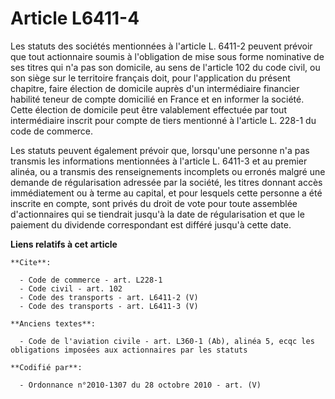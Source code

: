 # Article L6411-4

Les statuts des sociétés mentionnées à l'article L. 6411-2 peuvent prévoir que tout actionnaire soumis à l'obligation de mise
sous forme nominative de ses titres qui n'a pas son domicile, au sens de l'article 102 du code civil, ou son siège sur le
territoire français doit, pour l'application du présent chapitre, faire élection de domicile auprès d'un intermédiaire
financier habilité teneur de compte domicilié en France et en informer la société. Cette élection de domicile peut être
valablement effectuée par tout intermédiaire inscrit pour compte de tiers mentionné à l'article L. 228-1 du code de
commerce. 

Les statuts peuvent également prévoir que, lorsqu'une personne n'a pas transmis les informations mentionnées à l'article L.
6411-3 et au premier alinéa, ou a transmis des renseignements incomplets ou erronés malgré une demande de régularisation
adressée par la société, les titres donnant accès immédiatement ou à terme au capital, et pour lesquels cette personne a été
inscrite en compte, sont privés du droit de vote pour toute assemblée d'actionnaires qui se tiendrait jusqu'à la date de
régularisation et que le paiement du dividende correspondant est différé jusqu'à cette date.

**Liens relatifs à cet article**

	**Cite**:

	  - Code de commerce - art. L228-1
	  - Code civil - art. 102
	  - Code des transports - art. L6411-2 (V)
	  - Code des transports - art. L6411-3 (V)

	**Anciens textes**:

	  - Code de l'aviation civile - art. L360-1 (Ab), alinéa 5, ecqc les obligations imposées aux actionnaires par les statuts

	**Codifié par**:

	  - Ordonnance n°2010-1307 du 28 octobre 2010 - art. (V)
